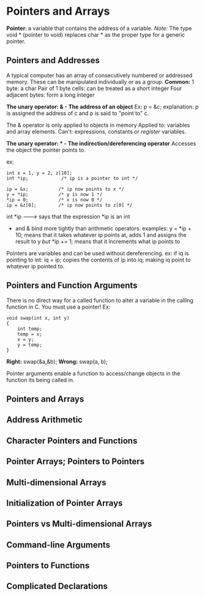 # Pointers and Arrays
**Pointer**: a variable that contains the address of a variable.
*Note:* The type void * (pointer to void) replaces char * as the proper type for a generic pointer.
## Pointers and Addresses
A typical computer has an array of consecutively numbered or addressed memory. These can be manipulated individually or as a group.
**Common:**
1 byte: a char
Pair of 1 byte cells: can be treated as a short integer
Four adjacent bytes: form a long integer

**The unary operator: & - The address of an object**
Ex:
p = &c;
explanation: p is assigned the address of c and p is said to "point to" c.

The & operator is only applied to objects in memory 
Applied to: variables and array elements. 
Can't: expressions, constants or *register* variables.


**The unary operator: * - The indirection/dereferencing operator**
Accesses the object the pointer points to. 

ex:
```
int x = 1, y = 2, z[10];
int *ip;            /* ip is a pointer to int */

ip = &x;           /* ip now points to x */
y = *ip;           /* y is now 1 */
*ip = 0;           /* x is now 0 */
ip = &z[0];        /* ip now points to z[0] */
```
int *ip ---> says that the expression *ip is an int

* and & bind more tightly than arithmetic operators. 
examples:
y = *ip + 10; means that it takes whatever ip points at, adds 1 and assigns the result to y
*but*
*ip += 1; means that it increments what ip points to

Pointers are variables and can be used without dereferencing.
ex:
if iq is pointing to int:
iq = ip;
copies the contents of ip into iq; making iq point to whatever ip pointed to. 

## Pointers and Function Arguments
There is no direct way for a called function to alter a variable in the calling function in C. You must use a pointer!
Ex:
```
void swap(int x, int y)
{
    int temp;
    temp = x;
    x = y;
    y = temp;
}
```
**Right:** swap(&a,&b);
**Wrong:** swap(a, b);

Pointer arguments enable a function to access/change objects in the function its being called in. 



## Pointers and Arrays
                     
## Address Arithmetic

## Character Pointers and Functions

## Pointer Arrays; Pointers to Pointers

## Multi-dimensional Arrays

## Initialization of Pointer Arrays

## Pointers vs Multi-dimensional Arrays

## Command-line Arguments

## Pointers to Functions

## Complicated Declarations